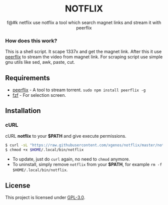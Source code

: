 <h1 align="center">NOTFLIX</h1>
<p align="center">f@#k netflix use notflix a tool which search magnet links and stream it with peerflix</p>

### How does this work?

This is a shell script. It scape 1337x and get the magnet link.
After this it use [peerflix](https://github.com/mafintosh/peerflix) to stream the video from magnet link.
For scraping script use simple gnu utils like sed, awk, paste, cut.

## Requirements

* [peerflix](https://github.com/mafintosh/peerflix) - A tool to stream torrent. `sudo npm install peerflix -g`
* [fzf](https://github.com/junegunn/fzf) - For selection screen.

## Installation

### cURL
cURL **notflix** to your **$PATH** and give execute permissions.

```sh
$ curl -sL "https://raw.githubusercontent.com/xgenos/notflix/master/notflix" > $HOME/.local/bin/notflix
$ chmod +x $HOME/.local/bin/notflix
```
- To update, just do `curl` again, no need to `chmod` anymore.
- To uninstall, simply remove `notflix` from your **$PATH**, for example `rm -f $HOME/.local/bin/notflix`.

## License
This project is licensed under [GPL-3.0](https://raw.githubusercontent.com/Illumina/licenses/master/gpl-3.0.txt).
